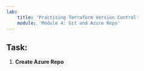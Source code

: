 ```yaml
---
lab:
    title: 'Practising Terraform Version Control'
    module: 'Module 4: Git and Azure Repo'
---
```


## Task:
1. **Create Azure Repo**
